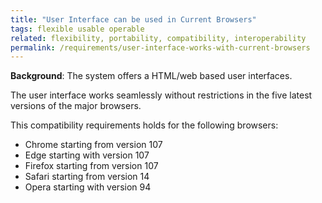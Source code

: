 ```yaml
---
title: "User Interface can be used in Current Browsers"
tags: flexible usable operable
related: flexibility, portability, compatibility, interoperability
permalink: /requirements/user-interface-works-with-current-browsers
---
```


<div class="quality-requirement" markdown="1">

**Background**: The system offers a HTML/web based user interfaces.

The user interface works seamlessly without restrictions in the five latest versions of the major browsers.

This compatibility requirements holds for the following browsers:

* Chrome starting from version 107
* Edge starting with version 107
* Firefox starting from version 107
* Safari starting from version 14
* Opera starting with version 94 
</div><br>




